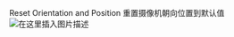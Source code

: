 ﻿
Reset Orientation and Position
重置摄像机朝向位置到默认值
![在这里插入图片描述](https://img-blog.csdnimg.cn/20200623150239412.png)
